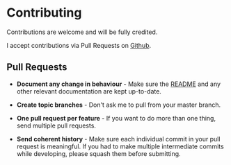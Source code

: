 # Contributing

Contributions are welcome and will be fully credited.

I accept contributions via Pull Requests on [Github](https://github.com/Vherus/mxtoolbox-php-api).


## Pull Requests

- **Document any change in behaviour** - Make sure the [README](README.md) and any other relevant documentation are kept up-to-date.

- **Create topic branches** - Don't ask me to pull from your master branch.

- **One pull request per feature** - If you want to do more than one thing, send multiple pull requests.

- **Send coherent history** - Make sure each individual commit in your pull request is meaningful. If you had to make multiple intermediate commits while developing, please squash them before submitting.